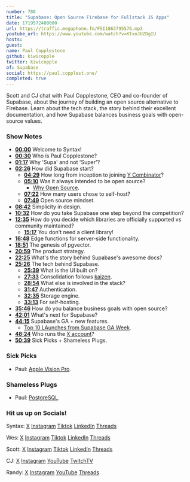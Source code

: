 ```yaml
---
number: 788
title: "Supabase: Open Source Firebase for Fullstack JS Apps"
date: 1719572400000
url: https://traffic.megaphone.fm/FSI1863795576.mp3
youtube_url: https://www.youtube.com/watch?v=KtxoJUZDgIU
hosts: 
guest: 
name: Paul Copplestone
github: kiwicopple
twitter: kiwicopple
of: Supabase
social: https://paul.copplest.one/
completed: true
---
```


Scott and CJ chat with Paul Copplestone, CEO and co-founder of Supabase, about the journey of building an open source alternative to Firebase. Learn about the tech stack, the story behind their excellent documentation, and how Supabase balances business goals with open-source values.

### Show Notes

* **[00:00](#t=00:00)** Welcome to Syntax!
* **[00:30](#t=00:30)** Who is Paul Copplestone?
* **[01:17](#t=01:17)** Why 'Supa' and not 'Super'?
* **[02:26](#t=02:26)** How did Supabase start?
  * **[04:29](#t=04:29)** How long from inception to joining [Y Combinator](https://www.ycombinator.com/)?
  * **[05:10](#t=05:10)** Was it always intended to be open source?
    * [Why Open Source](https://paul.copplest.one/blog/why-open-source.html).
  * **[07:22](#t=07:22)** How many users chose to self-host?
  * **[07:49](#t=07:49)** Open source mindset.
* **[08:42](#t=08:42)** Simplicity in design.
* **[10:32](#t=10:32)** How do you take Supabase one step beyond the competition?
* **[12:35](#t=12:35)** How do you decide which libraries are officially supported vs community maintained?
  * **[15:17](#t=15:17)** You don't need a client library!
* **[16:48](#t=16:48)** Edge functions for server-side functionality.
* **[18:51](#t=18:51)** The genesis of pgvector.
* **[20:59](#t=20:59)** The product strategy.
* **[22:25](#t=22:25)** What's the story behind Supabase's awesome docs?
* **[25:26](#t=25:26)** The tech behind Supabase.
  * **[25:39](#t=25:39)** What is the UI built on?
  * **[27:33](#t=27:33)** Consolidation follows [kaizen](https://supabase.com/blog/how-design-works-at-supabase).
  * **[28:54](#t=28:54)** What else is involved in the stack?
  * **[31:47](#t=31:47)** Authentication.
  * **[32:35](#t=32:35)** Storage engine.
  * **[33:13](#t=33:13)** For self-hosting.
* **[35:46](#t=35:46)** How do you balance business goals with open source?
* **[42:01](#t=42:01)** What's next for Supabase?
* **[44:15](#t=44:15)** Supabase's GA + new features.
  * [Top 10 LAunches from Supabase GA Week](https://supabase.com/blog/ga-week-summary).
* **[48:24](#t=48:24)** Who runs the [X account](https://x.com/supabase)?
* **[50:39](#t=50:39)** Sick Picks + Shameless Plugs.

### Sick Picks

- Paul: [Apple Vision Pro](https://www.apple.com/apple-vision-pro/).

### Shameless Plugs

- Paul: [PostgreSQL](https://github.com/postgres).

### Hit us up on Socials!

Syntax: [X](https://twitter.com/syntaxfm) [Instagram](https://www.instagram.com/syntax_fm/) [Tiktok](https://www.tiktok.com/@syntaxfm) [LinkedIn](https://www.linkedin.com/company/96077407/admin/feed/posts/) [Threads](https://www.threads.net/@syntax_fm)

Wes: [X](https://twitter.com/wesbos) [Instagram](https://www.instagram.com/wesbos/) [Tiktok](https://www.tiktok.com/@wesbos) [LinkedIn](https://www.linkedin.com/in/wesbos/) [Threads](https://www.threads.net/@wesbos)

Scott: [X](https://twitter.com/stolinski) [Instagram](https://www.instagram.com/stolinski/) [Tiktok](https://www.tiktok.com/@stolinski) [LinkedIn](https://www.linkedin.com/in/stolinski/) [Threads](https://www.threads.net/@stolinski)

CJ: [X](https://twitter.com/CodingGarden) [Instagram](https://www.instagram.com/coding.garden/) [YouTube](https://www.youtube.com/@CodingGarden) [TwitchTV](https://www.twitch.tv/codinggarden)

Randy: [X](https://twitter.com/randyrektor) [Instagram](https://www.instagram.com/randyrektor/) [YouTube](https://www.youtube.com/@randyrektor) [Threads](https://www.threads.net/@randyrektor)
